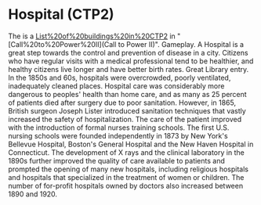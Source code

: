 # Hospital (CTP2)

The is a [List%20of%20buildings%20in%20CTP2](building) in "[Call%20to%20Power%20II](Call to Power II)".
Gameplay.
A Hospital is a great step towards the control and prevention of disease in a city. Citizens who have regular visits with a medical professional tend to be healthier, and healthy citizens live longer and have better birth rates.
Great Library entry.
In the 1850s and 60s, hospitals were overcrowded, poorly ventilated, inadequately cleaned places. Hospital care was considerably more dangerous to peoples' health than home care, and as many as 25 percent of patients died after surgery due to poor sanitation. However, in 1865, British surgeon Joseph Lister introduced sanitation techniques that vastly increased the safety of hospitalization. The care of the patient improved with the introduction of formal nurses training schools. The first U.S. nursing schools were founded independently in 1873 by New York's Bellevue Hospital, Boston's General Hospital and the New Haven Hospital in Connecticut. The development of X rays and the clinical laboratory in the 1890s further improved the quality of care available to patients and prompted the opening of many new hospitals, including religious hospitals and hospitals that specialized in the treatment of women or children. The number of for-profit hospitals owned by doctors also increased between 1890 and 1920.